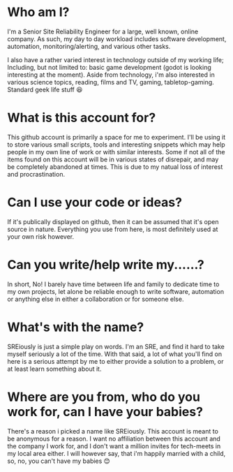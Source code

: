 # Who am I?
I'm a Senior Site Reliability Engineer for a large, well known, online company.  As such, my day to day workload includes software development, automation, monitoring/alerting, and various other tasks.

I also have a rather varied interest in technology outside of my working life; Including, but not limited to: basic game development (godot is looking interesting at the moment).  Aside from technology, i'm also interested in various science topics, reading, films and TV, gaming, tabletop-gaming.  Standard geek life stuff :laughing:

# What is this account for?
This github account is primarily a space for me to experiment.  I'll be using it to store various small scripts, tools and interesting snippets which may help people in my own line of work or with similar interests.  Some if not all of the items found on this account will be in various states of disrepair, and may be completely abandoned at times.  This is due to my natual loss of interest and procrastination.

# Can I use your code or ideas?
If it's publically displayed on github, then it can be assumed that it's open source in nature.  Everything you use from here, is most definitely used at your own risk however.

# Can you write/help write my......?
In short, No!  I barely have time between life and family to dedicate time to my own projects, let alone be reliable enough to write software, automation or anything else in either a collaboration or for someone else.

# What's with the name?
SREiously is just a simple play on words.  I'm an SRE, and find it hard to take myself seriously a lot of the time.  With that said, a lot of what you'll find on here is a serious attempt by me to either provide a solution to a problem, or at least learn something about it.

# Where are you from, who do you work for, can I have your babies?
There's a reason i picked a name like SREiously.  This account is meant to be anonymous for a reason.  I want no affiliation between this account and the company I work for, and I don't want a million invites for tech-meets in my local area either.  I will however say, that i'm happily married with a child, so, no, you can't have my babies :blush:
